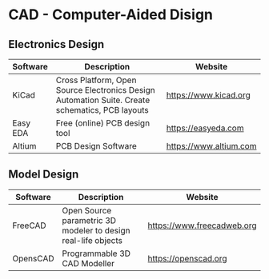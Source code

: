 # CAD - Computer-Aided Disign

## Electronics Design

| Software | Description                   | Website               |
| -------- | ----------------------------- | --------------------- |
| KiCad    | Cross Platform, Open Source Electronics Design Automation Suite. Create schematics, PCB layouts | https://www.kicad.org |
| Easy EDA | Free (online) PCB design tool | https://easyeda.com |
| Altium   | PCB Design Software | https://www.altium.com |

## Model Design

| Software | Description                                                   | Website                    |
| -------- | ------------------------------------------------------------- | -------------------------- |
| FreeCAD  | Open Source parametric 3D modeler to design real-life objects | https://www.freecadweb.org |
| OpensCAD | Programmable 3D CAD Modeller | https://openscad.org |